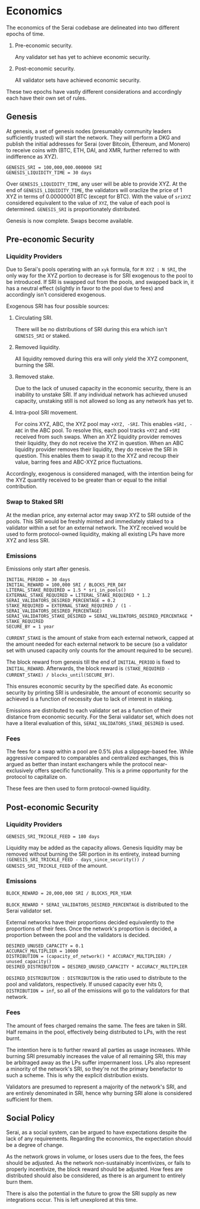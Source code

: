 # Economics

The economics of the Serai codebase are delineated into two different epochs of
time.

1) Pre-economic security.

   Any validator set has yet to achieve economic security.

2) Post-economic security.

    All validator sets have achieved economic security.

These two epochs have vastly different considerations and accordingly each have
their own set of rules.

## Genesis

At genesis, a set of genesis nodes (presumably community leaders sufficiently
trusted) will start the network. They will perform a DKG and publish the initial
addresses for Serai (over Bitcoin, Ethereum, and Monero) to receive coins with
(BTC, ETH, DAI, and XMR, further referred to with indifference as XYZ).

```
GENESIS_SRI = 100,000,000.000000 SRI
GENESIS_LIQUIDITY_TIME = 30 days
```

Over `GENESIS_LIQUIDITY_TIME`, any user will be able to provide XYZ. At the end
of `GENESIS_LIQUIDITY_TIME`, the validators will oraclize the price of 1 XYZ
in terms of 0.00000001 BTC (except for BTC). With the value of `sriXYZ`
considered equivalent to the value of `XYZ`, the value of each pool is
determined. `GENESIS_SRI` is proportionately distributed.

Genesis is now complete. Swaps become available.

## Pre-economic Security

### Liquidity Providers

Due to Serai's pools operating with an `xyk` formula, for `M XYZ : N SRI`, the
only way for the XYZ portion to decrease is for SRI exogenous to the pool to
be introduced. If SRI is swapped out from the pools, and swapped back in, it
has a neutral effect (slightly in favor to the pool due to fees) and accordingly
isn't considered exogenous.

Exogenous SRI has four possible sources:

1) Circulating SRI.

    There will be no distributions of SRI during this era which isn't
    `GENESIS_SRI` or staked.

2) Removed liquidity.

    All liquidity removed during this era will only yield the XYZ component,
    burning the SRI.

3) Removed stake.

    Due to the lack of unused capacity in the economic security, there is an
    inability to unstake SRI. If any individual network has achieved unused
    capacity, unstaking still is not allowed so long as any network has yet to.

4) Intra-pool SRI movement.

    For coins XYZ, ABC, the XYZ pool may `+XYZ, -SRI`. This enables `+SRI, -ABC`
    in the ABC pool. To resolve this, each pool tracks `+XYZ` and `+SRI`
    received from such swaps. When an XYZ liquidity provider removes their
    liquidity, they do not receive the XYZ in question. When an ABC liquidity
    provider removes their liquidity, they do receive the SRI in question. This
    enables them to swap it to the XYZ and recoup their value, barring fees
    and ABC-XYZ price fluctuations.

Accordingly, exogenous is considered managed, with the intention being for the
XYZ quantity received to be greater than or equal to the initial contribution.

### Swap to Staked SRI

At the median price, any external actor may swap XYZ to SRI outside of the
pools. This SRI would be freshly minted and immediately staked to a validator
within a set for an external network. The XYZ received would be used to form
protocol-owned liquidity, making all existing LPs have more XYZ and less SRI.

### Emissions

Emissions only start after genesis.

```
INITIAL_PERIOD = 30 days
INITIAL_REWARD = 100,000 SRI / BLOCKS_PER_DAY
LITERAL_STAKE_REQUIRED = 1.5 * sri_in_pools()
EXTERNAL_STAKE_REQUIRED = LITERAL_STAKE_REQUIRED * 1.2
SERAI_VALIDATORS_DESIRED_PERCENTAGE = 0.2
STAKE_REQUIRED = EXTERNAL_STAKE_REQUIRED / (1 - SERAI_VALIDATORS_DESIRED_PERCENTAGE)
SERAI_VALIDATORS_STAKE_DESIRED = SERAI_VALIDATORS_DESIRED_PERCENTAGE * STAKE_REQUIRED
SECURE_BY = 1 year
```

`CURRENT_STAKE` is the amount of stake from each external network, capped at the
amount needed for each external network to be secure (so a validator set with
unused capacity only counts for the amount required to be secure).

The block reward from genesis till the end of `INITIAL_PERIOD` is fixed to
`INITIAL_REWARD`. Afterwards, the block reward is
`(STAKE_REQUIRED - CURRENT_STAKE) / blocks_until(SECURE_BY)`.

This ensures economic security by the specified date. As economic security by
printing SRI is undesirable, the amount of economic security so achieved is a
function of necessity due to lack of interest in staking.

Emissions are distributed to each validator set as a function of their distance
from economic security. For the Serai validator set, which does not have a
literal evaluation of this, `SERAI_VALIDATORS_STAKE_DESIRED` is used.

### Fees

The fees for a swap within a pool are 0.5% plus a slippage-based fee. While
aggressive compared to comparables and centralized exchanges, this is argued as
better than instant exchangers while the protocol near-exclusively offers
specific functionality. This is a prime opportunity for the protocol to
capitalize on.

These fees are then used to form protocol-owned liquidity.

## Post-economic Security

### Liquidity Providers

```
GENESIS_SRI_TRICKLE_FEED = 180 days
```

Liquidity may be added as the capacity allows. Genesis liquidity may be removed
without burning the SRI portion in its entirety, instead burning
`(GENESIS_SRI_TRICKLE_FEED - days_since_security()) / GENESIS_SRI_TRICKLE_FEED`
of the amount.

### Emissions

```
BLOCK_REWARD = 20,000,000 SRI / BLOCKS_PER_YEAR
```

`BLOCK_REWARD * SERAI_VALIDATORS_DESIRED_PERCENTAGE` is distributed to the Serai
validator set.

External networks have their proportions decided equivalently to the proportions
of their fees. Once the network's proportion is decided, a proportion between
the pool and the validators is decided.

```
DESIRED_UNUSED_CAPACITY = 0.1
ACCURACY_MULTIPLIER = 10000
DISTRIBUTION = (capacity_of_network() * ACCURACY_MULTIPLIER) / unused_capacity()
DESIRED_DISTRIBUTION = DESIRED_UNUSED_CAPACITY * ACCURACY_MULTIPLIER
```

`DESIRED_DISTRIBUTION : DISTRIBUTION` is the ratio used to distribute to the
pool and validators, respectively. If unused capacity ever hits 0,
`DISTRIBUTION = inf`, so all of the emissions will go to the validators for that
network.

### Fees

The amount of fees charged remains the same. The fees are taken in SRI. Half
remains in the pool, effectively being distributed to LPs, with the rest burnt.

The intention here is to further reward all parties as usage increases. While
burning SRI presumably increases the value of all remaining SRI, this may be
arbitraged away as the LPs suffer impermanent loss. LPs also represent a
minority of the network's SRI, so they're not the primary benefactor to such a
scheme. This is why the explicit distribution exists.

Validators are presumed to represent a majority of the network's SRI, and are
entirely denominated in SRI, hence why burning SRI alone is considered
sufficient for them.

## Social Policy

Serai, as a social system, can be argued to have expectations despite the lack
of any requirements. Regarding the economics, the expectation should be a degree
of change.

As the network grows in volume, or loses users due to the fees, the fees should
be adjusted. As the network non-sustainably incentivizes, or fails to properly
incentivize, the block reward should be adjusted. How fees are distributed
should also be considered, as there is an argument to entirely burn them.

There is also the potential in the future to grow the SRI supply as new
integrations occur. This is left unexplored at this time.
